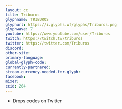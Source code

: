 ```yaml
---
layout: cc
title: Triburos
glyphname: TRIBUROS
glyphurl: https://i.glyphs.wf/glyphs/Triburos.png
glyphwave: 7
youtube: https://www.youtube.com/user/Triburos
twitch: https://twitch.tv/triburos
twitter: https://twitter.com/Triburos
discord: 
other-site: 
primary-language: 
global-glyph-code: 
currently-partnered: 
stream-currency-needed-for-glyph: 
facebook: 
mixer: 
ccid: 204
---
```

* Drops codes on Twitter
